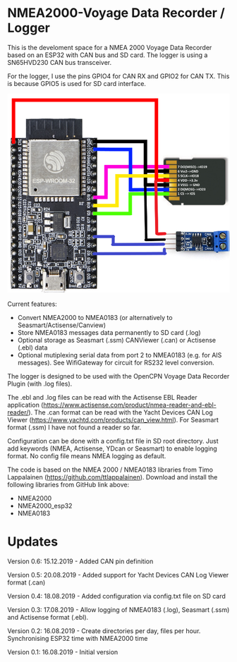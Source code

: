 # NMEA2000-Voyage Data Recorder / Logger

This is the develoment space for a NMEA 2000 Voyage Data Recorder based on an ESP32 with CAN bus and SD card.
The logger is using a SN65HVD230 CAN bus transceiver. 

For the logger, I use the pins GPIO4 for CAN RX and GPIO2 for CAN TX. This is because GPIO5 is used for SD card interface.

![SD card pins](https://github.com/AK-Homberger/NMEA2000-VoyageDataRecorder/blob/master/ESP32-SD.png)

Current features:

- Convert NMEA2000 to NMEA0183 (or alternatively to Seasmart/Actisense/Canview)
- Store NMEA0183 messages data permanently to SD card (.log)
- Optional storage as Seasmart (.ssm) CANViewer (.can) or Actisense (.ebl) data
- Optional mutiplexing serial data from port 2 to NMEA0183 (e.g. for AIS messages). See WifiGateway for circuit for RS232 level conversion.


The logger is designed to be used with the OpenCPN Voyage Data Recorder Plugin (with .log files).

The .ebl and .log files can be read with the Actisense EBL Reader application (https://www.actisense.com/product/nmea-reader-and-ebl-reader/). The .can format can be read with the Yacht Devices CAN Log Viewer (https://www.yachtd.com/products/can_view.html). For Seasmart format (.ssm) I have not found a reader so far.

Configuration can be done with a config.txt file in SD root directory. Just add keywords (NMEA, Actisense, YDcan or Seasmart) to enable logging format. No config file means NMEA logging as default.

The code is based on the NMEA 2000 / NMEA0183 libraries from Timo Lappalainen (https://github.com/ttlappalainen). Download and install the following libraries from GitHub link above:

- NMEA2000
- NMEA2000_esp32
- NMEA0183


# Updates
Version 0.6: 15.12.2019 - Added CAN pin definition

Version 0.5: 20.08.2019 - Added support for Yacht Devices CAN Log Viewer format (.can)

Version 0.4: 18.08.2019 - Added configuration via config.txt file on SD card

Version 0.3: 17.08.2019 - Allow logging of NMEA0183 (.log), Seasmart (.ssm) and Actisense format (.ebl).

Version 0.2: 16.08.2019 - Create directories per day, files per hour. Synchronising ESP32 time with NMEA2000 time

Version 0.1: 16.08.2019 - Initial version


